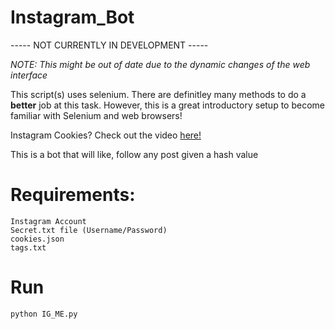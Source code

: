 # Instagram_Bot

----- NOT CURRENTLY IN DEVELOPMENT ----- <br />

*NOTE: This might be out of date due to the dynamic changes of the web interface*

This script(s) uses selenium. There are definitley many methods to do a **better** job at this task. However, this is a great introductory setup to become familiar with Selenium and web browsers!

Instagram Cookies? Check out the video [here!](https://www.youtube.com/watch?v=K5I3BGHG33Y)

This is a bot that will like, follow any post given a hash value <br />

# Requirements:
```
Instagram Account
Secret.txt file (Username/Password)
cookies.json
tags.txt
```

# Run
```
python IG_ME.py
```

